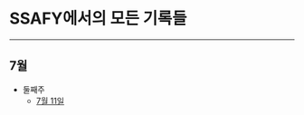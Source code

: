 # SSAFY에서의 모든 기록들
-------
## 7월
- 둘째주
  - [7월 11일](https://github.com/hjuohj1022/TIL/blob/master/7.11.md)
